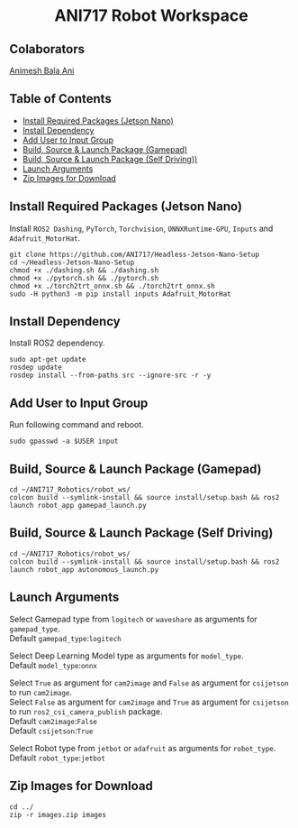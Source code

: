 <p align="center">
  <h1 align="center">ANI717 Robot Workspace</h1>
</p>


## Colaborators
[Animesh Bala Ani](https://www.linkedin.com/in/ani717/)

## Table of Contents
* [Install Required Packages (Jetson Nano)](#jetson) <br/>
* [Install Dependency](#install) <br/>
* [Add User to Input Group](#user) <br/>
* [Build, Source & Launch Package (Gamepad)](#gamepad) <br/>
* [Build, Source & Launch Package (Self Driving))](#self) <br/>
* [Launch Arguments](#arg) <br/>
* [Zip Images for Download](#zip) <br/>

## Install Required Packages (Jetson Nano) <a name="jetson"></a>
Install `ROS2 Dashing`, `PyTorch`, `Torchvision`, `ONNXRuntime-GPU`, `Inputs` and `Adafruit_MotorHat`.<br/>
```
git clone https://github.com/ANI717/Headless-Jetson-Nano-Setup
cd ~/Headless-Jetson-Nano-Setup
chmod +x ./dashing.sh && ./dashing.sh
chmod +x ./pytorch.sh && ./pytorch.sh
chmod +x ./torch2trt_onnx.sh && ./torch2trt_onnx.sh
sudo -H python3 -m pip install inputs Adafruit_MotorHat
```

## Install Dependency <a name="install"></a>
Install ROS2 dependency.<br/>
```
sudo apt-get update
rosdep update
rosdep install --from-paths src --ignore-src -r -y
```

## Add User to Input Group <a name="user"></a>
Run following command and reboot.<br/>
```
sudo gpasswd -a $USER input
```

## Build, Source & Launch Package (Gamepad) <a name="gamepad"></a>
```
cd ~/ANI717_Robotics/robot_ws/
colcon build --symlink-install && source install/setup.bash && ros2 launch robot_app gamepad_launch.py
```

## Build, Source & Launch Package (Self Driving) <a name="self"></a>
```
cd ~/ANI717_Robotics/robot_ws/
colcon build --symlink-install && source install/setup.bash && ros2 launch robot_app autonomous_launch.py
```

## Launch Arguments <a name="arg"></a>
Select Gamepad type from `logitech` or `waveshare` as arguments for `gamepad_type`.<br/>
Default `gamepad_type`:`logitech`<br/>

Select Deep Learning Model type as arguments for `model_type`.<br/>
Default `model_type`:`onnx`<br/>

Select `True` as argument for `cam2image` and `False` as argument for `csijetson` to run `cam2image`.<br/>
Select `False` as argument for `cam2image` and `True` as argument for `csijetson` to run `ros2_csi_camera_publish` package.<br/>
Default `cam2image`:`False`<br/>
Default `csijetson`:`True`<br/> 

Select Robot type from `jetbot` or `adafruit` as arguments for `robot_type`.<br/>
Default `robot_type`:`jetbot`<br/> 

## Zip Images for Download <a name="zip"></a>
```
cd ../
zip -r images.zip images
```
